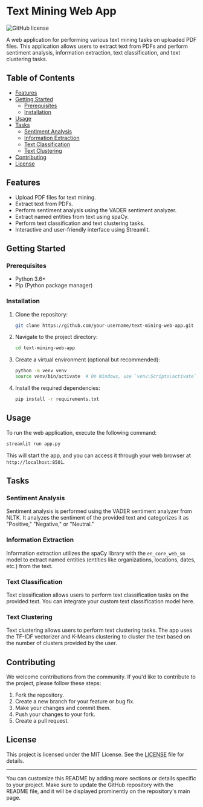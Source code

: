 # Text Mining Web App

![GitHub license](https://img.shields.io/badge/license-MIT-blue.svg)

A web application for performing various text mining tasks on uploaded PDF files. This application allows users to extract text from PDFs and perform sentiment analysis, information extraction, text classification, and text clustering tasks.

## Table of Contents

- [Features](#features)
- [Getting Started](#getting-started)
  - [Prerequisites](#prerequisites)
  - [Installation](#installation)
- [Usage](#usage)
- [Tasks](#tasks)
  - [Sentiment Analysis](#sentiment-analysis)
  - [Information Extraction](#information-extraction)
  - [Text Classification](#text-classification)
  - [Text Clustering](#text-clustering)
- [Contributing](#contributing)
- [License](#license)

## Features

- Upload PDF files for text mining.
- Extract text from PDFs.
- Perform sentiment analysis using the VADER sentiment analyzer.
- Extract named entities from text using spaCy.
- Perform text classification and text clustering tasks.
- Interactive and user-friendly interface using Streamlit.

## Getting Started

### Prerequisites

- Python 3.6+
- Pip (Python package manager)

### Installation

1. Clone the repository:

   ```sh
   git clone https://github.com/your-username/text-mining-web-app.git
   ```

2. Navigate to the project directory:

   ```sh
   cd text-mining-web-app
   ```

3. Create a virtual environment (optional but recommended):

   ```sh
   python -m venv venv
   source venv/bin/activate  # On Windows, use `venv\Scripts\activate`
   ```

4. Install the required dependencies:

   ```sh
   pip install -r requirements.txt
   ```

## Usage

To run the web application, execute the following command:

```sh
streamlit run app.py
```

This will start the app, and you can access it through your web browser at `http://localhost:8501`.

## Tasks

### Sentiment Analysis

Sentiment analysis is performed using the VADER sentiment analyzer from NLTK. It analyzes the sentiment of the provided text and categorizes it as "Positive," "Negative," or "Neutral."

### Information Extraction

Information extraction utilizes the spaCy library with the `en_core_web_sm` model to extract named entities (entities like organizations, locations, dates, etc.) from the text.

### Text Classification

Text classification allows users to perform text classification tasks on the provided text. You can integrate your custom text classification model here.

### Text Clustering

Text clustering allows users to perform text clustering tasks. The app uses the TF-IDF vectorizer and K-Means clustering to cluster the text based on the number of clusters provided by the user.

## Contributing

We welcome contributions from the community. If you'd like to contribute to the project, please follow these steps:

1. Fork the repository.
2. Create a new branch for your feature or bug fix.
3. Make your changes and commit them.
4. Push your changes to your fork.
5. Create a pull request.

## License

This project is licensed under the MIT License. See the [LICENSE](LICENSE) file for details.

---

You can customize this README by adding more sections or details specific to your project. Make sure to update the GitHub repository with the README file, and it will be displayed prominently on the repository's main page.

